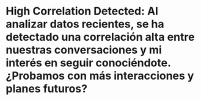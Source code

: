 # High Correlation Detected: Al analizar datos recientes, se ha detectado una correlación alta entre nuestras conversaciones y mi interés en seguir conociéndote. ¿Probamos con más interacciones y planes futuros?
